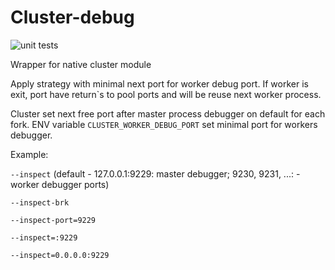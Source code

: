 # Cluster-debug

![unit tests](https://github.com/alexpts/node-cluster-debug/actions/workflows/ci-tests.yml/badge.svg)

Wrapper for native cluster module

Apply strategy with minimal next port for worker debug port.
If worker is exit, port have return`s to pool ports and will be reuse next worker process.

Cluster set next free port after master process debugger on default for each fork.
ENV variable `CLUSTER_WORKER_DEBUG_PORT` set minimal port for workers debugger.

Example:

 `--inspect` (default - 127.0.0.1:9229: master debugger; 9230, 9231, ...: - worker debugger ports)

 `--inspect-brk`

 `--inspect-port=9229`

 `--inspect=:9229`

 `--inspect=0.0.0.0:9229`
